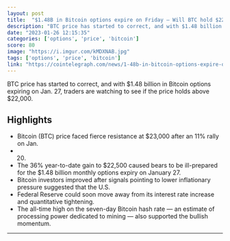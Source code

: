 ```yaml
---
layout: post
title:  "$1.48B in Bitcoin options expire on Friday — Will BTC hold $22K?"
description: "BTC price has started to correct, and with $1.48 billion in Bitcoin options expiring on Jan. 27, traders are watching to see if the price holds above $22,000."
date: "2023-01-26 12:15:35"
categories: ['options', 'price', 'bitcoin']
score: 80
image: "https://i.imgur.com/kMDXNAB.jpg"
tags: ['options', 'price', 'bitcoin']
link: "https://cointelegraph.com/news/1-48b-in-bitcoin-options-expire-on-friday-will-btc-hold-22k/"
---
```


BTC price has started to correct, and with $1.48 billion in Bitcoin options expiring on Jan. 27, traders are watching to see if the price holds above $22,000.

## Highlights

- Bitcoin (BTC) price faced fierce resistance at $23,000 after an 11% rally on Jan.
- 20.
- The 36% year-to-date gain to $22,500 caused bears to be ill-prepared for the $1.48 billion monthly options expiry on January 27.
- Bitcoin investors improved after signals pointing to lower inflationary pressure suggested that the U.S.
- Federal Reserve could soon move away from its interest rate increase and quantitative tightening.
- The all-time high on the seven-day Bitcoin hash rate — an estimate of processing power dedicated to mining — also supported the bullish momentum.

---
